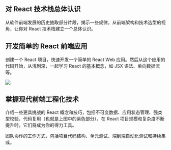 ## 对 React 技术栈总体认识

从软件前端发展的历史抽取部分片段，揭示一些规律。从前端架构和技术选型的视角，让你对 React 技术栈建立一个总体认识。

## 开发简单的 React 前端应用

创建一个 React 项目，快速开发一个简单的 React Web 应用。然后从这个应用的代码开始，从浅到深，一起学习 React 的基本概念，如 JSX 语法、单向数据流等。

![](https://blog-1252173264.cos.ap-shanghai.myqcloud.com/1673528116616-2874cf3d-b23d-4685-a26f-5734396a3f75.png)

## 掌握现代前端工程化技术

介绍一些更具挑战的 React 概念和技巧，包括不可变数据、应用状态管理、强类型校验、代码复用（也就是上图中的紫色部分），在 React 项目规模和复杂度不断提升时，它们将成为你的得力工具。

团队协作的工作方式，包括项目代码结构、单元测试、端到端自动化测试和持续集成。
